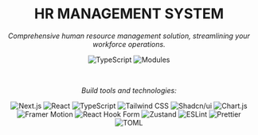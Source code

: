 <h1 align="center">HR MANAGEMENT SYSTEM</h1>
<p align="center"><em>Comprehensive human resource management solution, streamlining your workforce operations.</em></p>
<p align="center">
  <img src="https://img.shields.io/badge/TypeScript-95.2%25-blue" alt="TypeScript">
  <img src="https://img.shields.io/badge/Modules-15+-orange" alt="Modules">
</p>
<br/>
<p align="center"><em>Build tools and technologies:</em></p>
<p align="center">
  <img src="https://img.shields.io/badge/Next-000000?style=for-the-badge&logo=next.js&logoColor=white" alt="Next.js">
  <img src="https://img.shields.io/badge/React-20232A?style=for-the-badge&logo=react&logoColor=61DAFB" alt="React">
  <img src="https://img.shields.io/badge/TypeScript-007ACC?style=for-the-badge&logo=typescript&logoColor=white" alt="TypeScript">
  <img src="https://img.shields.io/badge/Tailwind-38B2AC?style=for-the-badge&logo=tailwind-css&logoColor=white" alt="Tailwind CSS">
  <img src="https://img.shields.io/badge/Shadcn/ui-000000?style=for-the-badge&logo=shadcnui&logoColor=white" alt="Shadcn/ui">
  <img src="https://img.shields.io/badge/Chart.js-F5788D?style=for-the-badge&logo=chart.js&logoColor=white" alt="Chart.js">
  <img src="https://img.shields.io/badge/Framer_Motion-black?style=for-the-badge&logo=framer&logoColor=blue" alt="Framer Motion">
  <img src="https://img.shields.io/badge/React_Hook_Form-EC5990?style=for-the-badge&logo=reacthookform&logoColor=white" alt="React Hook Form">
  <img src="https://img.shields.io/badge/Zustand-433E38?style=for-the-badge" alt="Zustand">
  <img src="https://img.shields.io/badge/ESLint-4B32C3?style=for-the-badge&logo=eslint&logoColor=white" alt="ESLint">
  <img src="https://img.shields.io/badge/Prettier-F7B93E?style=for-the-badge&logo=prettier&logoColor=black" alt="Prettier">
   <img src="https://img.shields.io/badge/TOML-9C4221?style=for-the-badge&logo=toml&logoColor=white" alt="TOML">
</p>